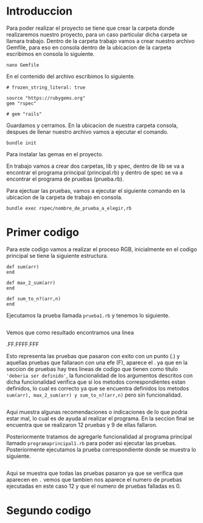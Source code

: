 # Introduccion
Para poder realizar el proyecto se tiene que crear la carpeta donde realizaremos nuestro proyecto, para un caso particular dicha carpeta se llamara trabajo. Dentro de la carpeta trabajo vamos a crear nuestro archivo Gemfile, para eso en consola dentro de la ubicacion de la carpeta escribimos en consola lo siguiente.

```
nano Gemfile
```
En el contenido del archivo escribimos lo siguiente.
```
# frozen_string_literal: true

source "https://rubygems.org"
gem "rspec"

# gem "rails"
```
Guardamos y cerramos. En la ubicacion de nuestra carpeta consola, despues de llenar nuestro archivo vamos a ejecutar el comando.
```
bundle init
```
Para instalar las gemas en el proyecto.

En trabajo vamos a crear dos carpetas, lib y spec, dentro de lib se va a encontrar el programa principal (principal.rb) y dentro de spec se va a encontrar el programa de pruebas (prueba.rb).

Para ejectuar las pruebas, vamos a ejecutar el siguiente comando en la ubicacion de la carpeta de trabajo en consola.
```
bundle exec rspec/nombre_de_prueba_a_elegir,rb
```

# Primer codigo
Para este codigo vamos a realizar el proceso RGB, inicialmente en el codigo principal se tiene la siguiente estructura.
```
def sum(arr)
end

def max_2_sum(arr)
end

def sum_to_n?(arr,n)
end
```
Ejecutamos la prueba llamada ```prueba1.rb``` y tenemos lo siguiente.

![]()

Vemos que como resultado encontramos una linea

.FF.FFFF.FFF

Esto representa las pruebas que pasaron con exito con un punto (.) y aquellas pruebas que fallaraon con una efe (F), aparece el . ya que en la seccion de pruebas hay tres lineas de codigo que tienen como titulo ```'deberia ser definido'```, la funcionalidad de los argumentos descritos con dicha funcionalidad verifica que si los metodos correspondientes estan definidos, lo cual es correcto ya que se encuentra definidos los metodos ```sum(arr), max_2_sum(arr) y sum_to_n?(arr,n)``` pero sin funcionalidad.

![]()

Aqui muestra algunas recomendaciones o indicaciones de lo que podria estar mal, lo cual es de ayuda al realizar el programa. En la seccion final se encuentra que se realizaron 12 pruebas y 9 de ellas fallaron.

Posteriormente tratamos de agregarle funcionalidad al programa principal llamado ```programaprincipal1.rb``` para poder asi ejecutar las pruebas. Posteriormente ejecutamos la prueba correspondiente donde se muestra lo siguiente.

![]()

Aqui se muestra que todas las pruebas pasaron ya que se verifica que aparecen en ```.``` vemos que tambien nos aparece el numero de pruebas ejecutadas en este caso 12 y que el numero de pruebas falladas es 0.

# Segundo codigo
